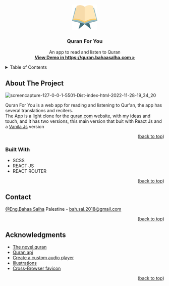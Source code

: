 <div id="top"></div>

<!-- PROJECT LOGO -->
<br />
<div align="center">
  <a href="https:///Quran-Player">
    <img src="readmeImages/favIcon.png" alt="Logo" width="80" height="80">
  </a>

<h3 align="center">Quran For You</h3>

  <p align="center">
    An app to read and listen to Quran
    <br />
    <a href="bsalha.netlify.app"><strong>View Demo in https://quran.bahaasalha.com »</strong></a>
    <br />
  </p>
</div>

<!-- TABLE OF CONTENTS -->
<details>
  <summary>Table of Contents</summary>
  <ol>
    <li>
      <a href="#about-the-project">About The Project</a>
      <ul>
        <li><a href="#built-with">Built With</a></li>
      </ul>
    </li>
    <li><a href="#contact">Contact</a></li>
    <li><a href="#acknowledgments">Acknowledgments</a></li>
  </ol>
</details>

<!-- ABOUT THE PROJECT -->

## About The Project

![screencapture-127-0-0-1-5501-Dist-index-html-2022-11-28-19_34_20](https://user-images.githubusercontent.com/91798754/204344329-f149b719-5cca-493b-8532-1d737251c34d.png)


   Quran For You is a web app for reading and listening to Qur'an, the app has several translations and reciters. <br/>
   The App is a light clone for the [quran.com](https://quran.com/) website, with my ideas and touch, and it has two versions, this main version that buit with React Js and a [Vanila Js](https://github.com/EL-MEHDI-ESSAADI/Quran-Player/tree/Vanila-Js) version

<p align="right">(<a href="#top">back to top</a>)</p>

### Built With

-  SCSS
-  REACT JS
-  REACT ROUTER

<p align="right">(<a href="#top">back to top</a>)</p>

<!-- CONTACT -->

## Contact

[@Eng.Bahaa Salha](https://www.linkedin.com/in/eng-bahaasalha/) Palestine - bah.sal.2018@gmail.com

<p align="right">(<a href="#top">back to top</a>)</p>

<!-- ACKNOWLEDGMENTS -->

## Acknowledgments

-  [The novel quran](https://quran.com/)
-  [Quran api](https://quran.api-docs.io/v4/)
-  [Create a custom audio player](https://css-tricks.com/lets-create-a-custom-audio-player/)
-  [Illustrations](https://www.vecteezy.com/)
-  [Cross-Browser favicon](https://realfavicongenerator.net/)

<p align="right">(<a href="#top">back to top</a>)</p>

[product-screenshot]: readmeImages/screenshot.jpg
